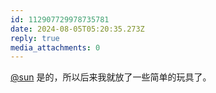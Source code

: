 ```yaml
---
id: 112907729978735781
date: 2024-08-05T05:20:35.273Z
reply: true
media_attachments: 0
---
```


[@sun](https://ow3.cn/users/sun) 是的，所以后来我就放了一些简单的玩具了。

